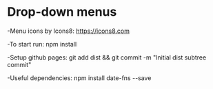 # Drop-down menus

-Menu icons by Icons8: https://icons8.com

-To start run:
npm install

-Setup github pages:
git add dist && git commit -m "Initial dist subtree commit"

-Useful dependencies:
npm install date-fns --save
